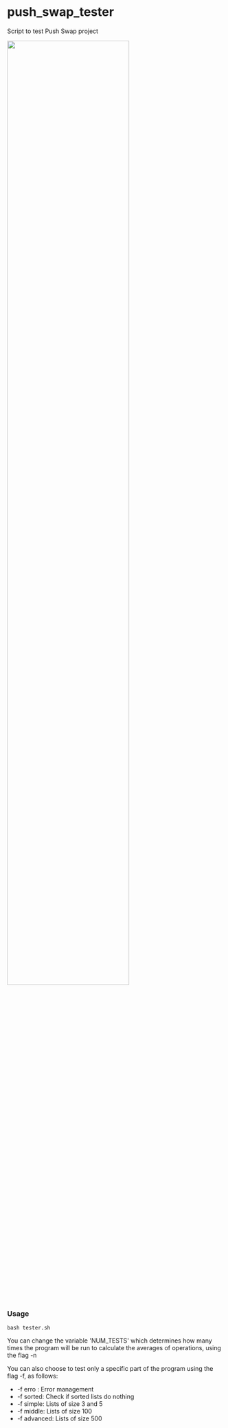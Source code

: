 # push_swap_tester
Script to test Push Swap project

<img src="screenshot.png" width="75%">

### Usage

```
bash tester.sh
```

You can change the variable 'NUM_TESTS' which determines how many times the program will be run to calculate the averages of operations, using the flag -n <NUMBER>

You can also choose to test only a specific part of the program using the flag -f, as follows:
* -f erro : Error management
* -f sorted: Check if sorted lists do nothing
* -f simple: Lists of size 3 and 5
* -f middle: Lists of size 100
* -f advanced: Lists of size 500
